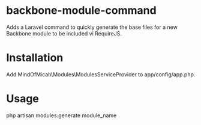 backbone-module-command
=======================
Adds a Laravel command to quickly generate the base files for a new Backbone module to be included vi RequireJS.

Installation
=======================
Add MindOfMicah\Modules\ModulesServiceProvider to app/config/app.php.

Usage
=======================
php artisan modules:generate module_name
